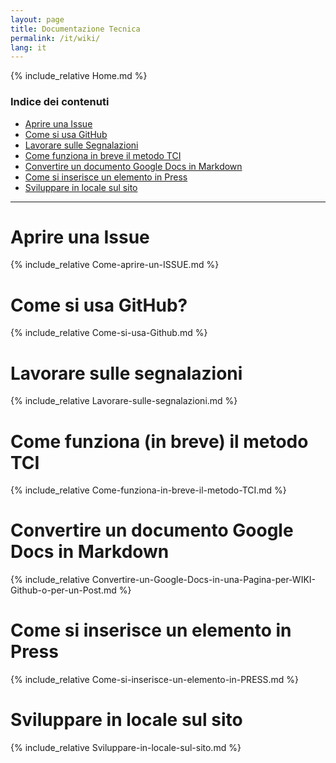 ```yaml
---
layout: page
title: Documentazione Tecnica
permalink: /it/wiki/
lang: it
---
```


{% include_relative Home.md %}

### Indice dei contenuti

- [Aprire una Issue](#aprire-una-issue)
- [Come si usa GitHub](#come-si-usa-github)
- [Lavorare sulle Segnalazioni](#lavorare-sulle-segnalazioni)
- [Come funziona in breve il metodo TCI](#come-funziona-in-breve-il-metodo-tci)
- [Convertire un documento Google Docs in Markdown](#convertire-un-documento-google-docs-in-markdown)
- [Come si inserisce un elemento in Press](#come-si-inserisce-un-elemento-in-press)
- [Sviluppare in locale sul sito](#sviluppare-in-locale-sul-sito)

---


# Aprire una Issue

{% include_relative Come-aprire-un-ISSUE.md %}


# Come si usa GitHub?

{% include_relative Come-si-usa-Github.md %}


# Lavorare sulle segnalazioni

{% include_relative Lavorare-sulle-segnalazioni.md %}


# Come funziona (in breve) il metodo TCI

{% include_relative Come-funziona-in-breve-il-metodo-TCI.md %}


# Convertire un documento Google Docs in Markdown

{% include_relative Convertire-un-Google-Docs-in-una-Pagina-per-WIKI-Github-o-per-un-Post.md %}


# Come si inserisce un elemento in Press

{% include_relative Come-si-inserisce-un-elemento-in-PRESS.md %}


# Sviluppare in locale sul sito

{% include_relative Sviluppare-in-locale-sul-sito.md %}
